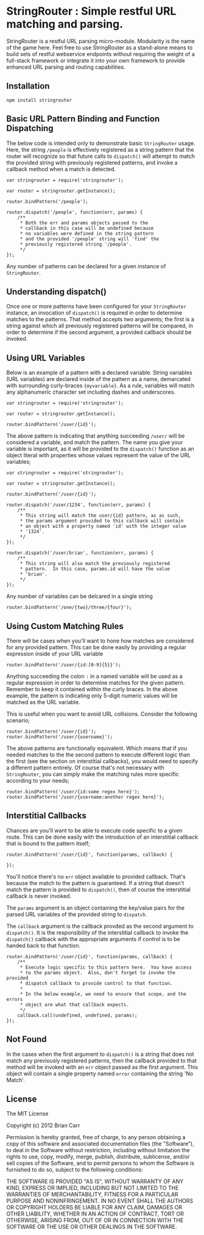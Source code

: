 StringRouter : Simple restful URL matching and parsing.
=======
StringRouter is a restful URL parsing micro-module.  Modularity is the name of the game here.  Feel free
to use StringRouter as a stand-alone means to build sets of restful webservice endpoints without requiring
the weight of a full-stack framework or integrate it into your own framework to provide enhanced URL parsing and
routing capabilities.

Installation
---------------
	npm install stringrouter
	
Basic URL Pattern Binding and Function Dispatching
---------------
The below code is intended only to demonstrate basic `StringRouter` usage.  
Here, the string `/people` is effectively registered as a string
pattern that the router will recognize so that future calls to `dispatch()` 
will attempt to match the provided string with previously registered patterns, and invoke
a callback method when a match is detected.

	var stringrouter = require('stringrouter');
	
	var router = stringrouter.getInstance();
	
	router.bindPattern('/people');

	router.dispatch('/people', function(err, params) {
		/**
		 * Both the err and params objects passed to the 
		 * callback in this case will be undefined because
		 * no variables were defined in the string pattern
		 * and the provided '/people' string will 'find' the
		 * previously registered string '/people'.
		 */		
	});
	
Any number of patterns can be declared for a given instance of `StringRouter`.

Understanding dispatch()
---------------
Once one or more patterns have been configured for your `StringRouter` instance, an invocation of
`dispatch()` is required in order to determine matches to the patterns.  That method accepts
two arguments; the first is a string against which all previously registered patterns will be compared,
in order to determine if the second argument, a provided callback should be invoked.
	
Using URL Variables
---------------
Below is an example of a pattern with a declared variable.  String variables (URL variables) are declared
inside of the pattern as a name, demarcated with surrounding curly-braces `{myvariable}`.  As a rule,
variables will match any alphanumeric character set including dashes and underscores.

	var stringrouter = require('stringrouter');
	
	var router = stringrouter.getInstance();
	
	router.bindPattern('/user/{id}');

The above pattern is indicating that anything succeeding `/user/` will be considered a variable, and match
the pattern.  The name you give your variable is important, as it will be provided to the `dispatch()` function as an object literal
with properties whose values represent the value of the URL variables;

	var stringrouter = require('stringrouter');
	
	var router = stringrouter.getInstance();
	
	router.bindPattern('/user/{id}');
	
	router.dispatch('/user/1234', function(err, params) {
		/**
		 * This string will match the user/{id} pattern, as as such,
		 * the params argument provided to this callback will contain
		 * an object with a property named 'id' with the integer value
		 * '1324'.
		 */
	});
	
	router.dispatch('/user/brian', function(err, params) {
		/**
		 * This string will also match the previously registered
		 * pattern.  In this case, params.id will have the value
		 * 'brian'.
		 */
	});
	
Any number of variables can be delcared in a single string

	router.bindPattern('/one/{two}/three/{four}');
	
Using Custom Matching Rules
---------------
There will be cases when you'll want to hone how matches are considered for any provided
pattern.  This can be done easily by providing a regular expression inside of your URL variable
	
	router.bindPattern('/user/{id:[0-9]{5}}');
	
Anything succeeding the colon `:` in a named variable will be used as a regular expression in order to determine
matches for the given pattern.  Remember to keep it contained within the curly braces.  In the above example, the pattern
is indicating only 5-digit numeric values will be matched as the URL variable.

This is useful when you want to avoid URL collisions.  Consider the following scenario;

	router.bindPattern('/user/{id}');
	router.bindPattern('/user/{username}');
	
The above patterns are functionally equivalent.  Which means that if you needed matches to the 
the second pattern to execute different logic than the first (see the section on interstitial callbacks),
you would need to specify a different pattern entirely.  Of course that's not necessary with `StringRouter`, you can simply
make the matching rules more specific according to your needs;

	router.bindPattern('/user/{id:some regex here}');
	router.bindPattern('/user/{username:another regex here}');

Interstitial Callbacks
---------------
Chances are you'll want to be able to execute code specific to a given route.  This can be done easily
with the introduction of an interstitial callback that is bound to the pattern itself;

	router.bindPattern('/user/{id}', function(params, callback) {
	
	});
	
You'll notice there's no `err` object available to provided callback.  That's because the match to the pattern
is guaranteed.  If a string that doesn't match the pattern is provided to `dispatch()`, then of course the interstitial
callback is never invoked.

The `params` argument is an object containing the key/value pairs for the parsed URL variables of the provided
string to `dispatch`.

The `callback` argument is the callback provded as the second argument to `dispatch()`.  It is the responsibility of
the interstitial callback to invoke the `dispatch()` callback with the appropriate arguments 
if control is to be handed back to that function.

	router.bindPattern('/user/{id}', function(params, callback) {
		/**
		 * Execute logic specific to this pattern here.  You have access
		 * to the params object.  Also, don't forget to invoke the provided
		 * dispatch callback to provide control to that function.
		 *
		 * In the below example, we need to ensure that scope, and the errors
		 * object are what that callback expects.
		 */
		callback.call(undefined, undefined, params);
	});
	
Not Found
---------------
In the cases when the first argument to `dispatch()` is a string that does not match
any previously registered patterns, then the callback provided to that method will be
invoked with an `err` object passed as the first argument.  This object will contain a single
property named `error` containing the string 'No Match'.

License
---------------
The MIT License

Copyright (c) 2012 Brian Carr

Permission is hereby granted, free of charge, to any person obtaining a copy of this software and associated documentation files (the "Software"), to deal in the Software without restriction, including without limitation the rights to use, copy, modify, merge, publish, distribute, sublicense, and/or sell copies of the Software, and to permit persons to whom the Software is furnished to do so, subject to the following conditions:

THE SOFTWARE IS PROVIDED "AS IS", WITHOUT WARRANTY OF ANY KIND, EXPRESS OR IMPLIED, INCLUDING BUT NOT LIMITED TO THE WARRANTIES OF MERCHANTABILITY, FITNESS FOR A PARTICULAR PURPOSE AND NONINFRINGEMENT. IN NO EVENT SHALL THE AUTHORS OR COPYRIGHT HOLDERS BE LIABLE FOR ANY CLAIM, DAMAGES OR OTHER LIABILITY, WHETHER IN AN ACTION OF CONTRACT, TORT OR OTHERWISE, ARISING FROM, OUT OF OR IN CONNECTION WITH THE SOFTWARE OR THE USE OR OTHER DEALINGS IN THE SOFTWARE.

